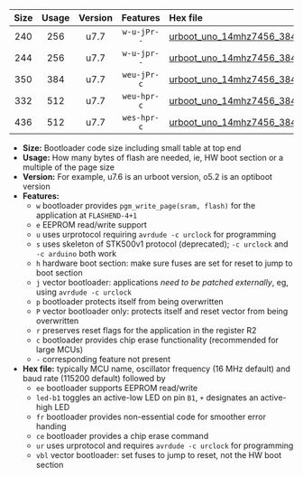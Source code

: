 |Size|Usage|Version|Features|Hex file|
|:-:|:-:|:-:|:-:|:--|
|240|256|u7.7|`w-u-jPr--`|[urboot_uno_14mhz7456_38400bps_led+b5_ur_vbl.hex](https://raw.githubusercontent.com/stefanrueger/urboot.hex/main/boards/uno/fcpu_14mhz7456/38400_bps/urboot_uno_14mhz7456_38400bps_led+b5_ur_vbl.hex)|
|244|256|u7.7|`w-u-jpr--`|[urboot_uno_14mhz7456_38400bps_led+b5_fr_ur_vbl.hex](https://raw.githubusercontent.com/stefanrueger/urboot.hex/main/boards/uno/fcpu_14mhz7456/38400_bps/urboot_uno_14mhz7456_38400bps_led+b5_fr_ur_vbl.hex)|
|350|384|u7.7|`weu-jPr-c`|[urboot_uno_14mhz7456_38400bps_ee_led+b5_fr_ce_ur_vbl.hex](https://raw.githubusercontent.com/stefanrueger/urboot.hex/main/boards/uno/fcpu_14mhz7456/38400_bps/urboot_uno_14mhz7456_38400bps_ee_led+b5_fr_ce_ur_vbl.hex)|
|332|512|u7.7|`weu-hpr-c`|[urboot_uno_14mhz7456_38400bps_ee_led+b5_fr_ce_ur.hex](https://raw.githubusercontent.com/stefanrueger/urboot.hex/main/boards/uno/fcpu_14mhz7456/38400_bps/urboot_uno_14mhz7456_38400bps_ee_led+b5_fr_ce_ur.hex)|
|436|512|u7.7|`wes-hpr-c`|[urboot_uno_14mhz7456_38400bps_ee_led+b5_fr_ce.hex](https://raw.githubusercontent.com/stefanrueger/urboot.hex/main/boards/uno/fcpu_14mhz7456/38400_bps/urboot_uno_14mhz7456_38400bps_ee_led+b5_fr_ce.hex)|

- **Size:** Bootloader code size including small table at top end
- **Usage:** How many bytes of flash are needed, ie, HW boot section or a multiple of the page size
- **Version:** For example, u7.6 is an urboot version, o5.2 is an optiboot version
- **Features:**
  + `w` bootloader provides `pgm_write_page(sram, flash)` for the application at `FLASHEND-4+1`
  + `e` EEPROM read/write support
  + `u` uses urprotocol requiring `avrdude -c urclock` for programming
  + `s` uses skeleton of STK500v1 protocol (deprecated); `-c urclock` and `-c arduino` both work
  + `h` hardware boot section: make sure fuses are set for reset to jump to boot section
  + `j` vector bootloader: applications *need to be patched externally*, eg, using `avrdude -c urclock`
  + `p` bootloader protects itself from being overwritten
  + `P` vector bootloader only: protects itself and reset vector from being overwritten
  + `r` preserves reset flags for the application in the register R2
  + `c` bootloader provides chip erase functionality (recommended for large MCUs)
  + `-` corresponding feature not present
- **Hex file:** typically MCU name, oscillator frequency (16 MHz default) and baud rate (115200 default) followed by
  + `ee` bootloader supports EEPROM read/write
  + `led-b1` toggles an active-low LED on pin `B1`, `+` designates an active-high LED
  + `fr` bootloader provides non-essential code for smoother error handing
  + `ce` bootloader provides a chip erase command
  + `ur` uses urprotocol and requires `avrdude -c urclock` for programming
  + `vbl` vector bootloader: set fuses to jump to reset, not the HW boot section
